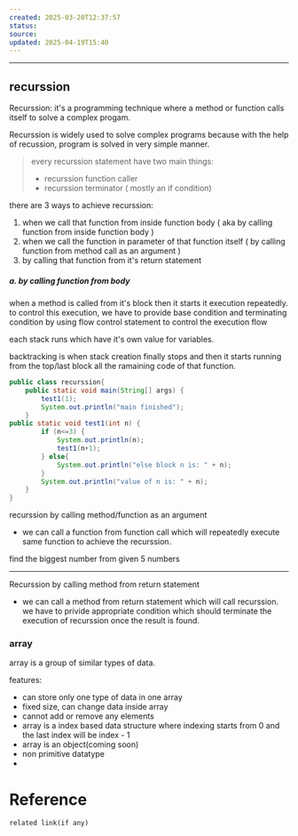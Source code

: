 ```yaml
---
created: 2025-03-20T12:37:57
status: 
source: 
updated: 2025-04-19T15:40
---
```

---

## recurssion


Recurssion: it's a programming technique where a method or function calls itself to solve a complex progam.

Recurssion is widely used to solve complex programs because with the help of recussion, program is solved in very simple manner. 


> every recurssion statement have two main things:
> - recurssion function caller
> - recurssion terminator ( mostly an if condition)


there are 3 ways to achieve recurssion:
1. when we call that function from inside function body ( aka by calling function from inside function body )
2. when we call the function in parameter of that function itself ( by calling function from method call as an argument )
3. by calling that function from it's return statement

##### a. by calling function from body

when a method is called from it's block then it starts it execution repeatedly. to control this execution, we have to provide base condition and terminating condition by using flow control statement to control the execution flow


each stack runs which have it's own value for variables. 

backtracking is when stack creation finally stops and then it starts running from the top/last block all the ramaining code of that function.

```java
public class recurssion{
    public static void main(String[] args) {
        test1(1);
        System.out.println("main finished");
    }
public static void test1(int n) {
        if (n<=3) {
            System.out.println(n);
            test1(n+1);
        } else{
            System.out.println("else block n is: " + n);
        }
        System.out.println("value of n is: " + n);
    }
}
```


recurssion by calling method/function as an argument
- we can call a function from function call which will repeatedly execute same function to achieve the recurssion. 

find the biggest number from given 5 numbers



---

Recurssion by calling method from return statement

- we can call a method from return statement which will call recurssion. we have to privide appropriate condition which should terminate the execution of recurssion once the result is found. 




### array

array is a group of similar types of data. 

features:
- can store only one type of data in one array
- fixed size, can change data inside array
- cannot add or remove any elements
- array is a index based data structure where indexing starts from 0 and the last index will be index - 1
- array is an object(coming soon)
- non primitive datatype
- 
# Reference
`related link(if any)`

